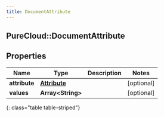 ```yaml
---
title: DocumentAttribute
---
```

## PureCloud::DocumentAttribute

## Properties

|Name | Type | Description | Notes|
|------------ | ------------- | ------------- | -------------|
| **attribute** | [**Attribute**](Attribute.html) |  | [optional] |
| **values** | **Array&lt;String&gt;** |  | [optional] |
{: class="table table-striped"}


